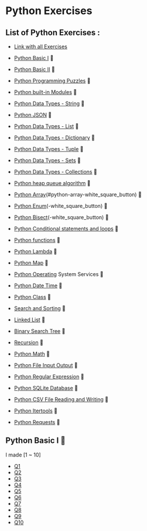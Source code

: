 # Python Exercises

## List of Python Exercises :
* [Link with all Exercises](https://www.w3resource.com/python-exercises/)

* [Python Basic I](#python-basic-i-construction) :construction:
* [Python Basic II](#python-basic-ii-white_square_button) :white_square_button:
* [Python Programming Puzzles](#python-programming-puzzles-white_square_button-white_square_button) :white_square_button:
* [Python built-in Modules](#python-built-in-modules-white_square_button) :white_square_button:
* [Python Data Types - String](#python-data-types-string-white_square_button) :white_square_button:
* [Python JSON](#python-json-white_square_button) :white_square_button: 
* [Python Data Types - List](#python-data-types-list-white_square_button) :white_square_button:
* [Python Data Types - Dictionary](#python-data-types-dictionary-white_square_button) :white_square_button:
* [Python Data Types - Tuple](#python-data-types-tuple-white_square_button) :white_square_button:
* [Python Data Types - Sets](#python-data-types-sets-white_square_button) :white_square_button:
* [Python Data Types - Collections](#python-data-types-collections-white_square_button) :white_square_button:
* [Python heap queue algorithm](#python-heap-queue-algorithm-white_square_button) :white_square_button:
* [Python Array](#python-array-white_square_button-white_square_button)(#python-array-white_square_button) :white_square_button:
* [Python Enum](#python-enum-white_square_button-white_square_button)(-white_square_button) :white_square_button:
* [Python Bisect](#pythonbisect-white_square_button)(-white_square_button) :white_square_button:
* [Python Conditional statements and loops](#python-conditional-statements-and-loops-white_square_button) :white_square_button:
* [Python functions](#python-functions-white_square_button) :white_square_button:
* [Python Lambda](#python-lambda-white_square_button) :white_square_button:
* [Python Map](#python-map-white_square_button) :white_square_button:
* [Python Operating](#python-operating-white_square_button) System Services :white_square_button:
* [Python Date Time](#python-date-time-white_square_button) :white_square_button:
* [Python Class](#python-class-white_square_button) :white_square_button:
* [Search and Sorting](#search-and-sorting-white_square_button) :white_square_button:
* [Linked List](#linked-list-white_square_button) :white_square_button:
* [Binary Search Tree](#binary-search-tree-white_square_button) :white_square_button:
* [Recursion](#recursion-white_square_button) :white_square_button:
* [Python Math](#python-math-white_square_button) :white_square_button:
* [Python File Input Output](#python-file-input-output-white_square_button) :white_square_button:
* [Python Regular Expression](#python-regular-expression-white_square_button) :white_square_button:
* [Python SQLite Database](#python-sqlite-database-white_square_button) :white_square_button:
* [Python CSV File Reading and Writing](#python-csv-filereading-and-writing-white_square_button) :white_square_button:
* [Python Itertools](#iython-itertools-white_square_button) :white_square_button:
* [Python Requests](#python-requests-white_square_button) :white_square_button:

## Python Basic I :construction:
I made [1 ~ 10]
- [Q1](https://github.com/gsvsf00/Python-Exercises/blob/main/Py_Basic_I/1q.py)
- [Q2](https://github.com/gsvsf00/Python-Exercises/blob/main/Py_Basic_I/2q.py)
- [Q3](https://github.com/gsvsf00/Python-Exercises/blob/main/Py_Basic_I/3q.py)
- [Q4](https://github.com/gsvsf00/Python-Exercises/blob/main/Py_Basic_I/4q.py)
- [Q5](https://github.com/gsvsf00/Python-Exercises/blob/main/Py_Basic_I/5q.py)
- [Q6](https://github.com/gsvsf00/Python-Exercises/blob/main/Py_Basic_I/6q.py)
- [Q7](https://github.com/gsvsf00/Python-Exercises/blob/main/Py_Basic_I/7q.py)
- [Q8](https://github.com/gsvsf00/Python-Exercises/blob/main/Py_Basic_I/8q.py)
- [Q9](https://github.com/gsvsf00/Python-Exercises/blob/main/Py_Basic_I/9q.py)
- [Q10](https://github.com/gsvsf00/Python-Exercises/blob/main/Py_Basic_I/10q.py)
